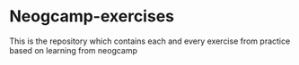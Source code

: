 # Neogcamp-exercises
This is the repository which contains each and every exercise from practice based on learning from neogcamp
